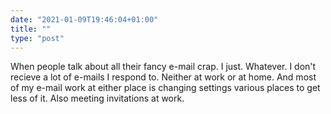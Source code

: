```yaml
---
date: "2021-01-09T19:46:04+01:00"
title: ""
type: "post"
---
```


When people talk about all their fancy e-mail crap. I just. Whatever. I don't recieve a lot of e-mails I respond to. Neither at work or at home. And most of my e-mail work at either place is changing settings various places to get less of it. Also meeting invitations at work. 
